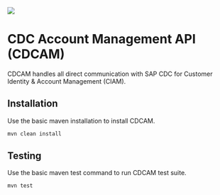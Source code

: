 ![](https://github.com/thermofisher/TCM-cdc-account-management/workflows/java_ci_maven/badge.svg)

# CDC Account Management API (CDCAM)

CDCAM handles all direct communication with SAP CDC for Customer Identity & Account Management (CIAM).

## Installation

Use the basic maven installation to install CDCAM.

```bash
mvn clean install
```

## Testing

Use the basic maven test command to run CDCAM test suite.

```bash
mvn test
```
